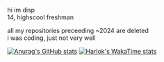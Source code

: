 
hi im disp           
14, highscool freshman

all my repositories preceeding ~2024 are deleted        
i was coding, just not very well

[![Anurag's GitHub stats](https://github-readme-stats.vercel.app/api?username=dispfr&theme=dark)](https://github.com/anuraghazra/github-readme-stats)
[![Harlok's WakaTime stats](https://github-readme-stats.vercel.app/api/wakatime?username=dispfr&theme=dark)](https://github.com/anuraghazra/github-readme-stats)
